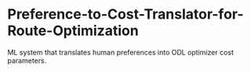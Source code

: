 # Preference-to-Cost-Translator-for-Route-Optimization
ML system that translates human preferences into ODL optimizer cost parameters.
